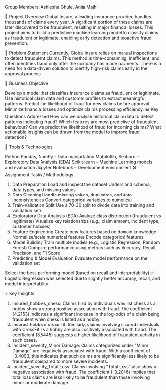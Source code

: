 Group Members: Ashlesha Ghule, Anita Majhi

📌 Project Overview
Global Insure, a leading insurance provider, handles thousands of claims every year. A significant portion of these claims are later discovered to be fraudulent, resulting in major financial losses. This project aims to build a predictive machine learning model to classify claims as fraudulent or legitimate, enabling early detection and proactive fraud prevention.

🧾 Problem Statement
Currently, Global Insure relies on manual inspections to detect fraudulent claims. This method is time-consuming, inefficient, and often identifies fraud only after the company has made payments. There is a need for a data-driven solution to identify high-risk claims early in the approval process.

🎯 Business Objective

Develop a model that classifies insurance claims as fraudulent or legitimate.
Use historical claim data and customer profiles to extract meaningful patterns.
Predict the likelihood of fraud for new claims before approval.
Minimize financial losses and optimize claims processing efficiency.
📊 Key Questions Addressed
How can we analyse historical claim data to detect patterns indicating fraud?
Which features are most predictive of fraudulent behaviour?
Can we predict the likelihood of fraud for incoming claims?
What actionable insights can be drawn from the model to improve fraud detection?


🧰 Tools & Technologies

Python
Pandas, NumPy – Data manipulation
Matplotlib, Seaborn – Exploratory Data Analysis (EDA)
Scikit-learn – Machine Learning models and evaluation
Jupyter Notebook – Development environment
🛠️ Assignment Tasks / Methodology
1. Data Preparation
Load and inspect the dataset
Understand schema, data types, and missing values
2. Data Cleaning
Handle missing values, duplicates, and data inconsistencies
Convert categorical variables to numerical
3. Train-Validation Split
Use a 70-30 split to divide data into training and validation sets
4. Exploratory Data Analysis (EDA)
Analyze class distribution (fraudulent vs legitimate)
Visualize key relationships (e.g., claim amount, incident type, customer hobbies)
5. Feature Engineering
Create new features based on domain knowledge
Normalize/scale numerical features
Encode categorical features
6. Model Building
Train multiple models (e.g., Logistic Regression, Random Forest)
Compare performance using metrics such as Accuracy, Recall, Precision, and F1 Score
7. Predicting & Model Evaluation
Evaluate model performance on the validation set

Select the best-performing model (based on recall and interpretability)
✅ Logistic Regression was selected due to slightly better accuracy, recall, and model interpretability.


💡 Key Insights

1.	insured_hobbies_chess: Claims filed by individuals who list chess as a hobby show a strong positive association with fraud. The coefficient (4.2153) indicates a significant increase in the log-odds of a claim being fraudulent when chess is listed as a hobby.
2.	insured_hobbies_cross-fit: Similarly, claims involving insured individuals with CrossFit as a hobby are also positively associated with fraud. The coefficient (3.5445) suggests a higher likelihood of fraudulent activity in such cases.
3.	incident_severity_Minor Damage: Claims categorized under "Minor Damage" are negatively associated with fraud. With a coefficient of -3.4093, this indicates that such claims are significantly less likely to be fraudulent compared to more severe incidents.
4.	incident_severity_Total Loss: Claims involving "Total Loss" also show a negative association with fraud. The coefficient (-3.2046) implies that total loss claims are less likely to be fraudulent than those involving minor or moderate damage.

